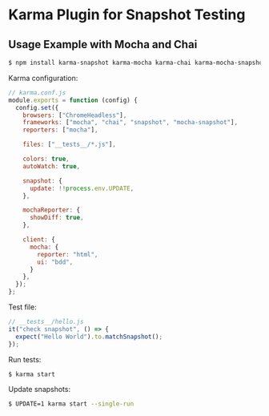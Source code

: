 # Karma Plugin for Snapshot Testing

## Usage Example with Mocha and Chai

```sh
$ npm install karma-snapshot karma-mocha karma-chai karma-mocha-snapshot mocha chai --save-dev
```

Karma configuration: 

```js
// karma.conf.js
module.exports = function (config) {
  config.set({
    browsers: ["ChromeHeadless"],
    frameworks: ["mocha", "chai", "snapshot", "mocha-snapshot"],
    reporters: ["mocha"],

    files: ["__tests__/*.js"],

    colors: true,
    autoWatch: true,

    snapshot: {
      update: !!process.env.UPDATE,
    },

    mochaReporter: {
      showDiff: true,
    },

    client: {
      mocha: {
        reporter: "html",
        ui: "bdd",
      }
    },
  });
};
```

Test file:

```js
// __tests__/hello.js
it("check snapshot", () => {
  expect("Hello World").to.matchSnapshot();
});
```

Run tests:

```sh
$ karma start
```

Update snapshots:

```sh
$ UPDATE=1 karma start --single-run
```
